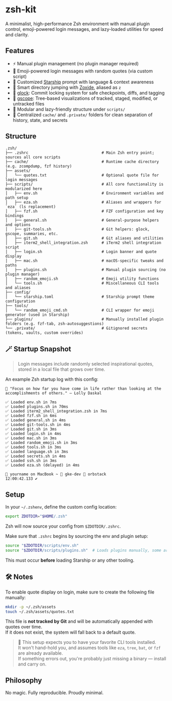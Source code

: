 # zsh-kit

A minimalist, high-performance Zsh environment with manual plugin control, emoji-powered login messages, and lazy-loaded utilities for speed and clarity.

## Features

- ⚡️ Manual plugin management (no plugin manager required)
- 🌟 Emoji-powered login messages with random quotes (via custom script)
- 🚀 Customized [Starship](https://starship.rs) prompt with language & context awareness
- 🧭 Smart directory jumping with [Zoxide](https://github.com/ajeetdsouza/zoxide), aliased as `z`
- 🔐 [glock](docs/glock.md): Commit locking system for safe checkpoints, diffs, and tagging
- 📂 [gscope](docs/gscope.md): Tree-based visualizations of tracked, staged, modified, or untracked files
- 🔧 Modular and lazy-friendly structure under `scripts/`
- 🧹 Centralized `cache/` and `.private/` folders for clean separation of history, state, and secrets

## Structure

```
.zsh/
├── .zshrc                                # Main Zsh entry point; sources all core scripts
├── cache/                                # Runtime cache directory (e.g. zcompdump, fzf history)
├── assets/
│   └── quotes.txt                        # Optional quote file for login messages
├── scripts/                              # All core functionality is modularized here
│   ├── env.sh                            # Environment variables and path setup
│   ├── eza.sh                            # Aliases and wrappers for `eza` (ls replacement)
│   ├── fzf.sh                            # FZF configuration and key bindings
│   ├── general.sh                        # General-purpose helpers and options
│   ├── git-tools.sh                      # Git helpers: glock, gscope, summaries, etc.
│   ├── git.sh                            # Git aliases and utilities
│   ├── iterm2_shell_integration.zsh      # iTerm2 shell integration script
│   ├── login.sh                          # Login banner and quote display
│   ├── mac.sh                            # macOS-specific tweaks and paths
│   ├── plugins.sh                        # Manual plugin sourcing (no plugin manager)
│   ├── random_emoji.sh                   # Emoji utility functions
│   └── tools.sh                          # Miscellaneous CLI tools and aliases
├── config/
│   └── starship.toml                     # Starship prompt theme configuration
├── tools/
│   └── random_emoji_cmd.sh               # CLI wrapper for emoji generator (used in Starship)
├── plugins/                              # Manually installed plugin folders (e.g. fzf-tab, zsh-autosuggestions)
└── .private/                             # Gitignored secrets (tokens, vaults, custom overrides)
```

## 🪄 Startup Snapshot

> Login messages include randomly selected inspirational quotes, stored in a local file that grows over time.

An example Zsh startup log with this config:

```text
📜 "Focus on how far you have come in life rather than looking at the accomplishments of others." — Lolly Daskal

✅ Loaded env.sh in 7ms
✅ Loaded plugins.sh in 70ms
✅ Loaded iterm2_shell_integration.zsh in 7ms
✅ Loaded fzf.sh in 6ms
✅ Loaded general.sh in 4ms
✅ Loaded git-tools.sh in 4ms
✅ Loaded git.sh in 3ms
✅ Loaded login.sh in 4ms
✅ Loaded mac.sh in 3ms
✅ Loaded random_emoji.sh in 3ms
✅ Loaded tools.sh in 3ms
✅ Loaded language.sh in 3ms
✅ Loaded secrets.sh in 4ms
✅ Loaded ssh.sh in 3ms
✅ Loaded eza.sh (delayed) in 4ms

🍎 yourname on MacBook ~ 🐋 gke-dev 🐳 orbstack
12:00:42.133 ✔︎
```

## Setup

In your `~/.zshenv`, define the custom config location:

```bash
export ZDOTDIR="$HOME/.zsh"
```

Zsh will now source your config from `$ZDOTDIR/.zshrc`.

Make sure that `.zshrc` begins by sourcing the env and plugin setup:

```bash
source "$ZDOTDIR/scripts/env.sh"
source "$ZDOTDIR/scripts/plugins.sh"  # Loads plugins manually, some are lazy by design
```

This must occur **before** loading Starship or any other tooling.

## 🛠 Notes

To enable quote display on login, make sure to create the following file manually:

```bash
mkdir -p ~/.zsh/assets
touch ~/.zsh/assets/quotes.txt
```

This file is **not tracked by Git** and will be automatically appended with quotes over time.  
If it does not exist, the system will fall back to a default quote.

> 🧰 This setup expects you to have your favorite CLI tools installed.  
> It won't hand-hold you, and assumes tools like `eza`, `tree`, `bat`, or `fzf` are already available.  
> If something errors out, you're probably just missing a binary — install and carry on.

## Philosophy

No magic. Fully reproducible. Proudly minimal.
